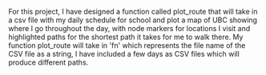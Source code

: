For this project, I have designed a function called plot_route that will take in a csv file
with my daily schedule for school and plot a map of UBC showing where I go throughout the day, with
node markers for locations I visit and highlighted paths for the shortest path it takes for me to
walk there. My function plot_route will take in 'fn' which represents the file name of the CSV file as
a string, I have included a few days as CSV files which will produce different paths.

